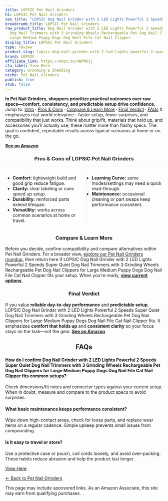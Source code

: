 ```yaml
---
title: LOPSIC Pet Nail Grinders
h1: LOPSIC Pet Nail Grinders
seo_title: "LOPSIC Dog Nail Grinder with 2 LED Lights Powerful 2 Speeds\u2026"
breadcrumb_title: LOPSIC Pet Nail Grinders
raw_product_title: Dog Nail Grinder with 2 LED Lights Powerful 2 Speeds Super Quiet
  Dog Nail Trimmers with 3 Grinding Wheels Rechargeable Pet Dog Nail Clippers for
  Large Medium Puppy Dogs Dog Nail File Cat Nail Clipper
display_title: LOPSIC Pet Nail Grinders
type: review
product_slug: lopsic-dog-nail-grinder-with-2-led-lights-powerful-2-speeds-super-quiet-b759a389
brand: LOPSIC
affiliate_link: https://amzn.to/48PMKIj
cta_label: View Here
category: Grooming & Shedding
niche: Pet Nail Grinders
publish: true
stub: false
---
```


<div id="intro" class="full-width"><p><strong>In Pet Nail Grinders, shoppers prioritize practical outcomes over raw specs&mdash;comfort, consistency, and predictable setup drive confidence.</strong> Jump to: <a href="#intro">Intro</a> · <a href="#pros-cons">Pros &amp; Cons</a> · <a href="#compare-more">Compare &amp; Learn More</a> · <a href="#verdict">Final Verdict</a> · <a href="#faqs">FAQs</a> It emphasizes real-world relevance&mdash;faster setup, fewer surprises, and compatibility that just works. Think about grip/fit, materials that hold up, and accessories you’ll actually use; these matter more than flashy specs. The goal is confident, repeatable results across typical scenarios at home or on the go.</p><p><a href="https://amzn.to/48PMKIj" rel="nofollow sponsored noopener" target="_blank"><strong>See on Amazon</strong></a></p></div>
<h3 id="pros-cons" style="text-align:center;">Pros &amp; Cons of LOPSIC Pet Nail Grinders</h3>
<div class="pc-grid" style="display:grid;grid-template-columns:1fr 1fr;gap:16px;border-top:1px solid #e5e7eb;padding-top:12px;">
  <ul>
    <li><strong>Comfort:</strong> lightweight build and good grip reduce fatigue.</li>
    <li><strong>Clarity:</strong> clear labeling or cues speed up setup.</li>
    <li><strong>Durability:</strong> reinforced parts extend lifespan.</li>
    <li><strong>Versatility:</strong> works across common scenarios at home or travel.</li>
  </ul>
  <ul style="border-left:1px solid #e5e7eb;padding-left:16px;">
    <li><strong>Learning Curve:</strong> some modes/settings may need a quick read-through.</li>
    <li><strong>Maintenance:</strong> occasional cleaning or part swaps keep performance consistent.</li>
  </ul>
</div>


<h3 id="compare-more" style="text-align:center;">Compare &amp; Learn More</h3>
<p>Before you decide, confirm compatibility and compare alternatives within Pet Nail Grinders. For a broader view, <a href="#">explore our Pet Nail Grinders roundup</a>, then return here if LOPSIC Dog Nail Grinder with 2 LED Lights Powerful 2 Speeds Super Quiet Dog Nail Trimmers with 3 Grinding Wheels Rechargeable Pet Dog Nail Clippers for Large Medium Puppy Dogs Dog Nail File Cat Nail Clipper fits your setup. When you’re ready, <a href="https://amzn.to/48PMKIj" rel="nofollow sponsored noopener" target="_blank"><strong>view current options</strong></a>.</p>

<h3 id="verdict" style="text-align:center;">Final Verdict</h3>
<p>If you value <strong>reliable day-to-day performance</strong> and <strong>predictable setup</strong>, LOPSIC Dog Nail Grinder with 2 LED Lights Powerful 2 Speeds Super Quiet Dog Nail Trimmers with 3 Grinding Wheels Rechargeable Pet Dog Nail Clippers for Large Medium Puppy Dogs Dog Nail File Cat Nail Clipper fits. It emphasizes <strong>comfort that holds up</strong> and <strong>consistent clarity</strong> so your focus stays on the task&mdash;not the gear. <a href="https://amzn.to/48PMKIj" rel="nofollow sponsored noopener" target="_blank"><strong>See on Amazon</strong></a></p>

<h2 id="faqs" style="text-align:center;">FAQs</h2>
<h4><strong>How do I confirm Dog Nail Grinder with 2 LED Lights Powerful 2 Speeds Super Quiet Dog Nail Trimmers with 3 Grinding Wheels Rechargeable Pet Dog Nail Clippers for Large Medium Puppy Dogs Dog Nail File Cat Nail Clipper fits common setups?</strong></h4>
<p>Check dimensions/fit notes and connector types against your current setup. When in doubt, measure and compare to the product specs to avoid surprises.</p>
<h4><strong>What basic maintenance keeps performance consistent?</strong></h4>
<p>Wipe down high-contact areas, check for loose parts, and replace wear items on a regular cadence. Simple upkeep prevents small issues from compounding.</p>
<h4><strong>Is it easy to travel or store?</strong></h4>
<p>Use a protective case or pouch, coil cords loosely, and avoid over-packing. These habits reduce abrasion and help the product last longer.</p>

<p><a class="btn" href="https://amzn.to/48PMKIj" target="_blank" rel="nofollow sponsored noopener">View Here</a></p>
<p><a href="/roundups/grooming-shedding/pet-nail-grinders/">← Back to Pet Nail Grinders</a></p>
<aside class="disclosure">This page may include sponsored links. As an Amazon Associate, this site may earn from qualifying purchases.</aside>
